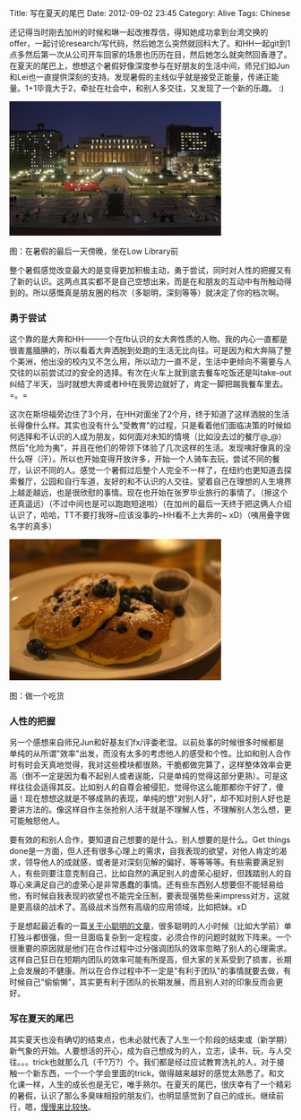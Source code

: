 Title: 写在夏天的尾巴
Date: 2012-09-02 23:45
Category: Alive
Tags: Chinese

还记得当时刚去加州的时候和琳一起改推荐信，得知她成功拿到台湾交换的offer，一起讨论research/写代码，然后她怎么突然就回科大了。和HH一起git到1点多然后第一次从公司开车回家的场景也历历在目，然后她怎么就突然回香港了。在夏天的尾巴上，想想这个暑假好像深度参与在好朋友的生活中间，师兄们如Jun和Lei也一直提供深刻的支持。发现暑假的主线似乎就是接受正能量，传递正能量。1+1毕竟大于2，牵扯在社会中，和别人多交往，又发现了一个新的乐趣。 :)

<img src="images/low-steps-2012-summer.jpg" style="max-width: 75%" />

图：在暑假的最后一天傍晚，坐在Low Library前

整个暑假感觉改变最大的是变得更加积极主动，勇于尝试，同时对人性的把握又有了新的认识。这两点其实都不是自己空想出来，而是在和朋友的互动中有所触动得到的。所以感慨真是朋友圈的档次（多聪明，深刻等等）就决定了你的档次啊。

### 勇于尝试

这个靠的是大奔和HH——一个在fb认识的女大奔性质的人物。我的内心一直都是很害羞腼腆的，所以看着大奔洒脱到处跑的生活无比向往。可是因为和大奔隔了整个美洲，他出没的校内又不怎么用，所以动力一直不足，生活中更倾向不需要与人交往的以前尝试过的安全的选择。有次在火车上就到底去餐车吃饭还是叫take-out纠结了半天，当时就想大奔或者HH在我旁边就好了，肯定一脚把踹我餐车里去。 =。=

这次在斯坦福旁边住了3个月，在HH对面坐了2个月，终于知道了这样洒脱的生活长得像什么样。其实也没有什么"受教育"的过程，只是看着他们面临决策的时候如何选择和不认识的人成为朋友，如何面对未知的情境（比如没去过的餐厅@_@）然后"化险为夷"，并且在他们的带领下体验了几次这样的生活。发现咦好像真的没什么呀（汗）。所以也开始变得开放许多，开始一个人骑车去玩，尝试不同的餐厅，认识不同的人。感觉一个暑假过后整个人完全不一样了，在纽约也更知道去探索餐厅，公园和自行车道，友好的和不认识的人交往。望着自己在理想的人生境界上越走越远，也是很欣慰的事情。现在也开始在张罗毕业旅行的事情了。（擦这个还真遥远）（不过中间也是可以跑跑短途啦）（在加州的最后一天终于把这俩人介绍认识了，哈哈，TT不要打我呀~应该没事的~HH看不上大奔的~ xD）（咦用叠字做名字的真多）

<img src="images/ca-brunch.jpg" style="max-width: 75%" />

图：做一个吃货

### 人性的把握

另一个感想来自师兄Jun和好基友们fx/评委老湿。以前处事的时候很多时候都是单纯的从所谓"效率"出发，而没有太多的考虑他人的感受和个性。比如和别人合作时有时会天真地觉得，我对这些模块都很熟，干脆都做完算了，这样整体效率会更高（倒不一定是因为看不起别人或者逞能，只是单纯的觉得这部分更熟）。可是这样往往会适得其反。比如别人的自尊会被侵犯，觉得你这么能那都你干好了，傻逼！现在想想这就是不够成熟的表现，单纯的想"对别人好"，却不知对别人好也是要讲方法的。像这样自作主张抢别人活干就是不理解人性，不理解别人怎么想，更可能触怒他人。

要有效的和别人合作，要知道自己想要的是什么，别人想要的是什么。Get things done是一方面，但人还有很多心理上的需求，自我表现的欲望，对他人肯定的渴求，领导他人的成就感，或者是对深刻见解的偏好，等等等等。有些需要满足别人，有些则要注意克制自己，比如自然的满足别人的虚荣心挺好，但践踏别人的自尊心来满足自己的虚荣心是非常愚蠢的事情。还有些东西别人想要但不能轻易给他，有时候自我表现的欲望也不能完全压制，要表现强势些来impress对方，这就是更高级的战术了。高级战术当然有高级的应用领域，比如把妹。xD

于是想起最近看的一篇[关于小聪明的文章](http://blog.renren.com/blog/237581586/868991994)，很多聪明的人小时候（比如大学前）单打独斗都很强，但一旦面临复杂到一定程度，必须合作的问题时就败下阵来。一个很重要的原因就是他们在合作过程中过分强调团队的效率忽略了别人的心理需求。这样自己狂日在短期内团队的效率可能有所提高，但大家的关系受到了损害，长期上会发展的不健康。所以在合作过程中不一定是"有利于团队"的事情就要去做，有时候自己"偷偷懒"，其实更有利于团队的长期发展，而且别人对的印象反而会更好。

### 写在夏天的尾巴

其实夏天也没有确切的结束点，也未必就代表了人生一个阶段的结束或（新学期）新气象的开始。人要想活的开心，成为自己想成为的人，立志，读书，玩，与人交往。。。trick也就那么几（千?万?）个。我们都是经过应试教育洗礼的人，对于接触一个新东西，一个一个学会里面的trick，做得越来越好的感觉太熟悉了。和文化课一样，人生的成长也是无它，唯手熟尔。在夏天的尾巴，很庆幸有了一个精彩的暑假，认识了那么多臭味相投的朋友们，也明显感觉到了自己的成长。继续前行，嗯，[慢慢来比较快](/man-man-lai-bi-jiao-kuai.html)。